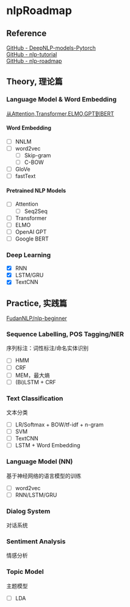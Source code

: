 # nlpRoadmap

## Reference
[GitHub - DeepNLP-models-Pytorch](https://github.com/huankiki/DeepNLP-models-Pytorch)  
[GitHub - nlp-tutorial](https://github.com/huankiki/nlp-tutorial)  
[GitHub - nlp-roadmap](https://github.com/HaveTwoBrush/nlp-roadmap)  

## Theory, 理论篇
### Language Model & Word Embedding
[从Attention,Transformer,ELMO,GPT到BERT](http://www.bdpt.net/cn/2019/01/22/%E6%B7%B1%E5%BA%A6%E5%AD%A6%E4%B9%A0%EF%BC%9A%E5%89%8D%E6%B2%BF%E6%8A%80%E6%9C%AF-%E4%BB%8Eattentiontransformerelmogpt%E5%88%B0bert/)
#### Word Embedding
- [ ] NNLM
- [ ] word2vec
  - [ ] Skip-gram
  - [ ] C-BOW
- [ ] GloVe
- [ ] fastText
#### Pretrained NLP Models
- [ ] Attention
  - [ ] Seq2Seq
- [ ] Transformer
- [ ] ELMO
- [ ] OpenAI GPT
- [ ] Google BERT

### Deep Learning
- [x] RNN
- [x] LSTM/GRU
- [x] TextCNN

## Practice, 实践篇
[FudanNLP/nlp-beginner](https://github.com/FudanNLP/nlp-beginner)

### Sequence Labelling, POS Tagging/NER
序列标注：词性标注/命名实体识别
- [ ] HMM
- [ ] CRF
- [ ] MEM，最大熵
- [ ] (Bi)LSTM + CRF

### Text Classification
文本分类
- [ ] LR/Softmax + BOW/tf-idf + n-gram
- [ ] SVM
- [ ] TextCNN
- [ ] LSTM + Word Embedding

### Language Model (NN)
基于神经网络的语言模型的训练
- [ ] word2vec
- [ ] RNN/LSTM/GRU

### Dialog System
对话系统

### Sentiment Analysis
情感分析

### Topic Model
主题模型
- [ ] LDA

